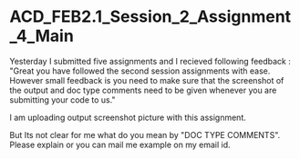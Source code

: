 # ACD_FEB2.1_Session_2_Assignment_4_Main

Yesterday I submitted five assignments and I recieved following feedback :
"Great you have followed the second session assignments with ease. However small feedback is you need to make sure that the screenshot of the output and doc type comments need to be given whenever you are submitting your code to us."

I am uploading output screenshot picture with this assignment.

But Its not clear for me what do you mean by "DOC TYPE COMMENTS". Please explain or you can mail me example on my email id.